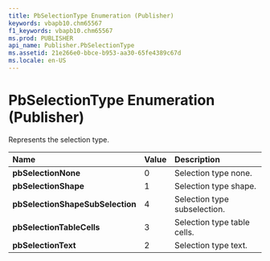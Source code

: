 ```yaml
---
title: PbSelectionType Enumeration (Publisher)
keywords: vbapb10.chm65567
f1_keywords: vbapb10.chm65567
ms.prod: PUBLISHER
api_name: Publisher.PbSelectionType
ms.assetid: 21e266e0-bbce-b953-aa30-65fe4389c67d
ms.locale: en-US
---
```



# PbSelectionType Enumeration (Publisher)

Represents the selection type. 



|**Name**|**Value**|**Description**|
|:-----|:-----|:-----|
| **pbSelectionNone**|0|Selection type none.|
| **pbSelectionShape**|1|Selection type shape.|
| **pbSelectionShapeSubSelection**|4|Selection type subselection.|
| **pbSelectionTableCells**|3|Selection type table cells.|
| **pbSelectionText**|2|Selection type text.|

